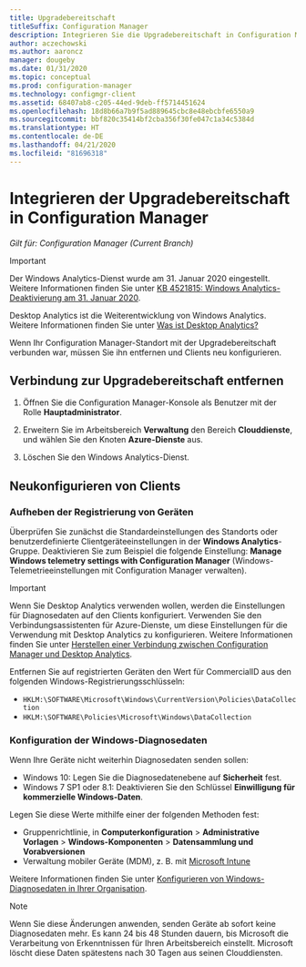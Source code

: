 ```yaml
---
title: Upgradebereitschaft
titleSuffix: Configuration Manager
description: Integrieren Sie die Upgradebereitschaft in Configuration Manager, um auf Daten zur Windows 10-Upgradekompatibilität zuzugreifen und Geräte für Updates und Wartungen auszuwählen.
author: aczechowski
ms.author: aaroncz
manager: dougeby
ms.date: 01/31/2020
ms.topic: conceptual
ms.prod: configuration-manager
ms.technology: configmgr-client
ms.assetid: 68407ab8-c205-44ed-9deb-ff5714451624
ms.openlocfilehash: 18d8b66a7b9f5ad889645cbc8e48ebcbfe6550a9
ms.sourcegitcommit: bbf820c35414bf2cba356f30fe047c1a34c5384d
ms.translationtype: HT
ms.contentlocale: de-DE
ms.lasthandoff: 04/21/2020
ms.locfileid: "81696318"
---
```

# <a name="integrate-upgrade-readiness-with-configuration-manager"></a>Integrieren der Upgradebereitschaft in Configuration Manager

*Gilt für: Configuration Manager (Current Branch)*

> [!Important]  
> Der Windows Analytics-Dienst wurde am 31. Januar 2020 eingestellt. Weitere Informationen finden Sie unter [KB 4521815: Windows Analytics-Deaktivierung am 31. Januar 2020](https://support.microsoft.com/help/4521815/windows-analytics-retirement).
>
> Desktop Analytics ist die Weiterentwicklung von Windows Analytics. Weitere Informationen finden Sie unter [Was ist Desktop Analytics?](../../../desktop-analytics/overview.md)

Wenn Ihr Configuration Manager-Standort mit der Upgradebereitschaft verbunden war, müssen Sie ihn entfernen und Clients neu konfigurieren.

## <a name="remove-upgrade-readiness-connection"></a><a name="bkmk_remove"></a> Verbindung zur Upgradebereitschaft entfernen

1. Öffnen Sie die Configuration Manager-Konsole als Benutzer mit der Rolle **Hauptadministrator**.

1. Erweitern Sie im Arbeitsbereich **Verwaltung** den Bereich **Clouddienste**, und wählen Sie den Knoten **Azure-Dienste** aus.

1. Löschen Sie den Windows Analytics-Dienst.

## <a name="reconfigure-clients"></a>Neukonfigurieren von Clients

### <a name="unenroll-devices"></a>Aufheben der Registrierung von Geräten

Überprüfen Sie zunächst die Standardeinstellungen des Standorts oder benutzerdefinierte Clientgeräteeinstellungen in der **Windows Analytics**-Gruppe. Deaktivieren Sie zum Beispiel die folgende Einstellung: **Manage Windows telemetry settings with Configuration Manager** (Windows-Telemetrieeinstellungen mit Configuration Manager verwalten).

> [!IMPORTANT]
> Wenn Sie Desktop Analytics verwenden wollen, werden die Einstellungen für Diagnosedaten auf den Clients konfiguriert. Verwenden Sie den Verbindungsassistenten für Azure-Dienste, um diese Einstellungen für die Verwendung mit Desktop Analytics zu konfigurieren. Weitere Informationen finden Sie unter [Herstellen einer Verbindung zwischen Configuration Manager und Desktop Analytics](../../../desktop-analytics/connect-configmgr.md).

Entfernen Sie auf registrierten Geräten den Wert für CommercialID aus den folgenden Windows-Registrierungsschlüsseln:

- `HKLM:\SOFTWARE\Microsoft\Windows\CurrentVersion\Policies\DataCollection`
- `HKLM:\SOFTWARE\Policies\Microsoft\Windows\DataCollection`

### <a name="windows-diagnostic-data-configuration"></a>Konfiguration der Windows-Diagnosedaten

Wenn Ihre Geräte nicht weiterhin Diagnosedaten senden sollen:

- Windows 10: Legen Sie die Diagnosedatenebene auf **Sicherheit** fest.
- Windows 7 SP1 oder 8.1: Deaktivieren Sie den Schlüssel **Einwilligung für kommerzielle Windows-Daten**.

Legen Sie diese Werte mithilfe einer der folgenden Methoden fest:

- Gruppenrichtlinie, in **Computerkonfiguration** > **Administrative Vorlagen** > **Windows-Komponenten** > **Datensammlung und Vorabversionen**
- Verwaltung mobiler Geräte (MDM), z. B. mit [Microsoft Intune](https://docs.microsoft.com/intune/device-restrictions-windows-10#reporting-and-telemetry)

Weitere Informationen finden Sie unter [Konfigurieren von Windows-Diagnosedaten in Ihrer Organisation](https://docs.microsoft.com/windows/privacy/configure-windows-diagnostic-data-in-your-organization).

> [!NOTE]  
> Wenn Sie diese Änderungen anwenden, senden Geräte ab sofort keine Diagnosedaten mehr. Es kann 24 bis 48 Stunden dauern, bis Microsoft die Verarbeitung von Erkenntnissen für Ihren Arbeitsbereich einstellt. Microsoft löscht diese Daten spätestens nach 30 Tagen aus seinen Clouddiensten.

<!--
Upgrade Readiness is a part of [Windows Analytics](https://docs.microsoft.com/windows/deployment/upgrade/manage-windows-upgrades-with-upgrade-readiness). It allows you to assess and analyze the readiness of devices in your environment for an upgrade to Windows 10. Integrate Upgrade Readiness with Configuration Manager to access client upgrade compatibility data in the Configuration Manager console. Then use this data to create collections, and target devices for upgrade or remediation.



## Configure clients

Upgrade Readiness relies on Windows Analytics data. In order for Upgrade Readiness to receive sufficient data, configure the following prerequisites:

- Configure all clients with a *commercial ID key*  

- Configure Windows 10 clients for Windows Analytics to report at least basic level data  

- For clients running Windows 7 or 8.1:  

    - Install the updates as described in [Get started with Upgrade Readiness](https://docs.microsoft.com/windows/deployment/upgrade/upgrade-readiness-get-started)  

    - Enable Windows Analytics client settings  

Configure these settings using Configuration Manager client settings. For more information, see [Use Windows Analytics](monitor-windows-analytics.md).

> [!NOTE]  
> Deploying the correct prerequisite updates and configuring client settings should be sufficient in most environments. If you encounter issues with Upgrade Readiness not receiving data from devices in your environment, then some of these issues may be addressed by using the [Upgrade Readiness deployment script](https://docs.microsoft.com/windows/deployment/upgrade/upgrade-readiness-deployment-script). 



## Connect Configuration Manager to Upgrade Readiness

Use the [Azure services wizard](../../servers/deploy/configure/azure-services-wizard.md) to simplify the process of configuring Azure services you use with Configuration Manager. To connect Configuration Manager with Upgrade Readiness, create an Azure Active Directory (Azure AD) app registration of type *Web app / API* in the [Azure portal](https://portal.azure.com). For more information about how to create an app registration, see [Register your application with your Azure AD tenant](/azure/active-directory/active-directory-app-registration). 

In the Azure portal, give following permissions to your newly registered web app:
- *Reader* permissions to the resource group that contains the Log Analytics workspace with your Upgrade Readiness data
- *Contributor* permissions to the Log Analytics workspace that hosts your Upgrade Readiness data

The Azure services wizard uses this app registration to allow Configuration Manager to communicate securely with Azure AD and connect your infrastructure to your Upgrade Readiness data.

> [!IMPORTANT]  
> Grant permissions to the app itself, not to an Azure AD user identity. It's the registered app that accesses the data on behalf of your Configuration Manager infrastructure. To grant the permissions, search for the name of the app registration in the **Add users** area when assigning the permission. 
> 
> This process is the same as when providing Configuration Manager with permissions to Log Analytics. These steps must be completed before the app registration is imported into Configuration Manager with the *Azure services wizard*.
> 
> For more information, see [Connect Configuration Manager to Log Analytics](https://docs.microsoft.com/azure/log-analytics/log-analytics-sccm).


### Use the Azure Wizard to create the connection

Follow the instructions in [Configure Azure services](../../servers/deploy/configure/azure-services-wizard.md) to create a connection to Upgrade Readiness by importing the web app registration you created above. 

If the web app import was successful and the correct permissions are assigned in the Azure portal, the *Configuration* page pre-populates the following values:   
-  Azure subscriptions  
-  Azure resource group  
-  Windows Analytics workspace  

More than one resource group or workspace is available in the following circumstances: 
- If the registered Azure AD web app has *Contributor* permissions on more than one resource group   
- If the selected resource group has more than one Log Analytics workspace  



## View and use Upgrade Readiness information in Configuration Manager

After you've integrated Upgrade Readiness with Configuration Manager, you can view the analysis of your clients' upgrade readiness.

1. In the Configuration Manager console, go to the **Monitoring** workspace, and select the **Upgrade Readiness** node.  

2. Review the data. For example:  
    - The upgrade readiness state  
    - The percent of Windows devices that are reporting data  

3. Filter the dashboard to view data for devices in specific collections.  

4. View the devices in a particular readiness state, and then create a dynamic collection for those devices. Then use that collection to upgrade those devices, or take action to remediate devices that are in a blocked state.  

> [!Note]  
> The site synchronizes data with Upgrade Readiness once a week. To manually trigger synchronization:
> 1. In the Configuration Manager console, go to the **Administration** workspace, expand **Cloud Services**, and select the **Azure Services** node.  
> 2. Select the Upgrade Readiness connection from the list.  
> 3. In the ribbon, select the option to synchronize.  



## Next steps

- [Upgrade Windows to the latest version](../../../osd/deploy-use/upgrade-windows-to-the-latest-version.md)  
- [Create a task sequence to upgrade an OS](../../../osd/deploy-use/create-a-task-sequence-to-upgrade-an-operating-system.md)  
- [Create phased deployments](../../../osd/deploy-use/create-phased-deployment-for-task-sequence.md)  
